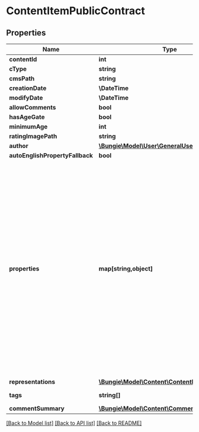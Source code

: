 # ContentItemPublicContract

## Properties
Name | Type | Description | Notes
------------ | ------------- | ------------- | -------------
**contentId** | **int** |  | [optional] 
**cType** | **string** |  | [optional] 
**cmsPath** | **string** |  | [optional] 
**creationDate** | **\DateTime** |  | [optional] 
**modifyDate** | **\DateTime** |  | [optional] 
**allowComments** | **bool** |  | [optional] 
**hasAgeGate** | **bool** |  | [optional] 
**minimumAge** | **int** |  | [optional] 
**ratingImagePath** | **string** |  | [optional] 
**author** | [**\Bungie\Model\User\GeneralUser**](GeneralUser.md) |  | [optional] 
**autoEnglishPropertyFallback** | **bool** |  | [optional] 
**properties** | **map[string,object]** | Firehose content is really a collection of metadata and \&quot;properties\&quot;, which are the potentially-but-not-strictly localizable data that comprises the meat of whatever content is being shown.  As Cole Porter would have crooned, \&quot;Anything Goes\&quot; with Firehose properties. They are most often strings, but they can theoretically be anything. They are JSON encoded, and could be JSON structures, simple strings, numbers etc... The Content Type of the item (cType) will describe the properties, and thus how they ought to be deserialized. | [optional] 
**representations** | [**\Bungie\Model\Content\ContentRepresentation[]**](ContentRepresentation.md) |  | [optional] 
**tags** | **string[]** | NOTE: Tags will always be lower case. | [optional] 
**commentSummary** | [**\Bungie\Model\Content\CommentSummary**](CommentSummary.md) |  | [optional] 

[[Back to Model list]](../README.md#documentation-for-models) [[Back to API list]](../README.md#documentation-for-api-endpoints) [[Back to README]](../README.md)


